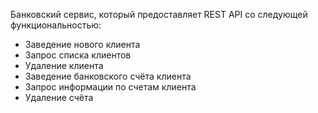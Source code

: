 Банковский сервис, который предоставляет REST API со следующей функциональностью:
- Заведение нового клиента
- Запрос списка клиентов
- Удаление клиента
- Заведение банковского счёта клиента
- Запрос информации по счетам клиента
- Удаление счёта
